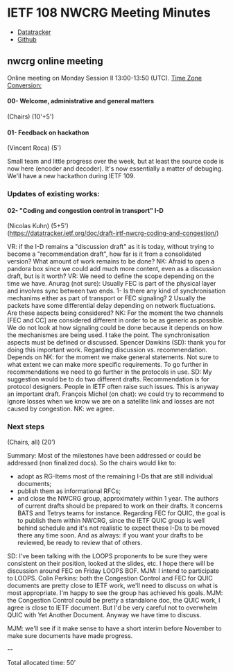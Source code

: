 # IETF 108 NWCRG Meeting Minutes

* [Datatracker](https://datatracker.ietf.org/rg/nwcrg/) 
* [Github](https://github.com/irtf-nwcrg/rg-materials/)


## nwcrg online meeting

Online meeting on Monday Session II 13:00-13:50 (UTC).
[Time Zone Conversion:](https://www.timeanddate.com/worldclock/fixedtime.html?iso=20200727T13&p1=1440&am=50)


#### 00- Welcome, administrative and general matters
(Chairs) (10'+5')

#### 01- Feedback on hackathon 
(Vincent Roca) (5')

Small team and little progress over the week, but at least the source code is now here (encoder and decoder).
It's now essentially a matter of debuging.
We'll have a new hackathon during IETF 109.

### Updates of existing works:    

#### 02- "Coding and congestion control in transport" I-D
(Nicolas Kuhn) (5+5')     
(https://datatracker.ietf.org/doc/draft-irtf-nwcrg-coding-and-congestion/)

VR: if the I-D remains a "discussion draft" as it is today, without trying to become a "recommendation draft", how far is it from a consolidated version? What amount of work remains to be done?
NK: Afraid to open a pandora box since we could add much more content, even as a discussion draft, but is it worth?
VR: We need to define the scope depending on the time we have.
Anurag (not sure): Usually FEC is part of the physical layer and involves sync between two ends. 1- Is there any kind of synchronisation mechanims either as part of transport or FEC signaling?  2 Usually the packets have some differential delay depending on network fluctuations. Are these aspects being considered?
NK: For the moment the two channels [FEC and CC] are considered different in order to be as generic as possible. We do not look at how signaling could be done because it depends on how the mechanismes are being used. I take the point. The synchronisation aspects must be defined or discussed. 
Spencer Dawkins (SD): thank you for doing this important work. Regarding discussion vs. recommendation. Depends on 
NK: for the moment we make general statements. Not sure to what extent we can make more specific requirements. To go further in recommendations we need to go further in the protocols in use.
SD: My suggestion would be to do two different drafts. Recommendation is for protocol designers. People in IETF often raise such issues. This is anyway an important draft.
François Michel (on chat): we could try to recommend to ignore losses when we know we are on a satellite link and losses are not caused by congestion. 
NK: we agree.

### Next steps
(Chairs, all) (20')

Summary:
Most of the milestones have been addressed or could be addressed (non finalized docs).
So the chairs would like to:
- adopt as RG-Items most of the remaining I-Ds that are still individual documents;
- publish them as informational RFCs;
- and close the NWCRG group, approximately within 1 year.
The authors of current drafts should be prepared to work on their drafts.
It concerns BATS and Tetrys teams for instance.
Regarding FEC for QUIC, the goal is to publish them within NWCRG, since the IETF QUIC group is well behind schedule and it's not realistic to expect these I-Ds to be moved there any time soon.
And as always: if you want your drafts to be reviewed, be ready to review that of others.

SD: I've been talking with the LOOPS proponents to be sure they were consistent on their position, looked at the slides, etc. I hope there will be discussion around FEC on Friday LOOPS BOF.
MJM: I intend to participate to LOOPS.
Colin Perkins: both the Congestion Control and FEC for QUIC documents are pretty close to IETF work, we'll need to discuss on what is most appropriate. I'm happy to see the group has achieved his goals.
MJM: the Congestion Control could be pretty a standalone doc, the QUIC work, I agree is close to IETF document. But I'd be very careful not to overwhelm QUIC with Yet Another Document. Anyway we have time to discuss.

MJM: we'll see if it make sense to have a short interim before November to make sure documents have made progress.

--    

Total allocated time: 50'


